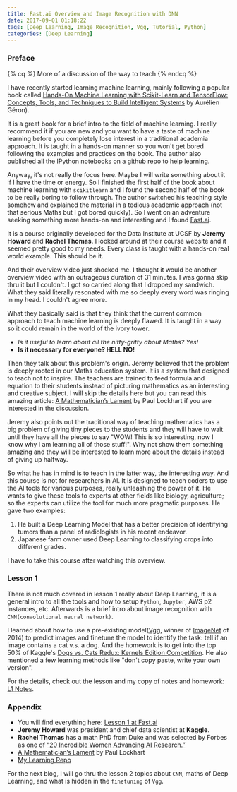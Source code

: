 ```yaml
---
title: Fast.ai Overview and Image Recognition with DNN
date: 2017-09-01 01:18:22
tags: [Deep Learning, Image Recognition, Vgg, Tutorial, Python]
categories: [Deep Learning]
---
```


### Preface

{% cq %} More of a discussion of the way to teach {% endcq %}
<!--more-->

I have recently started learning machine learning, mainly following a popular book called [Hands-On Machine Learning with Scikit-Learn and TensorFlow: Concepts, Tools, and Techniques to Build Intelligent Systems](https://www.amazon.com/Hands-Machine-Learning-Scikit-Learn-TensorFlow/dp/1491962291/ref=sr_1_1?ie=UTF8&qid=1504254172&sr=8-1&keywords=hands+on+machine+learning+with+scikit+learn+and+tensorflow) by Aurélien Géron). 

It is a great book for a brief intro to the field of machine learning. I really recommend it if you are new and you want to have a taste of machine learning before you completely lose interest in a traditional academia approach. It is taught in a hands-on manner so you won't get bored following the examples and practices on the book. The author also published all the IPython notebooks on a github repo to help learning. 

Anyway, it's not really the focus here. Maybe I will write something about it if I have the time or energy. So I finished the first half of the book about machine learning with `scikitlearn` and I found the second half of the book to be really boring to follow through. The author switched his teaching style somehow and explained the material in a tedious academic approach (not that serious Maths but I got bored quickly). So I went on an adventure seeking something more hands-on and interesting and I found [Fast.ai](http://www.fast.ai/). 

It is a course originally developed for the Data Institute at UCSF by **Jeremy Howard** and **Rachel Thomas**. I looked around at their course website and it seemed pretty good to my needs. Every class is taught with a hands-on real world example. This should be it. 

And their overview video just shocked me. I thought it would be another overview video with an outrageous duration of 31 minutes. I was gonna skip thru it but I couldn't. I got so carried along that I dropped my sandwich. What they said literally resonated with me so deeply every word was ringing in my head. I couldn't agree more. 

What they basically said is that they think that the current common approach to teach machine learning is deeply flawed. It is taught in a way so it could remain in the world of the ivory tower. 

- *Is it useful to learn about all the nitty-gritty about Maths? Yes!* 
- **Is it necessary for everyone? HELL NO!**

Then they talk about this problem's origin. Jeremy believed that the problem is deeply rooted in our Maths education system. It is a system that designed to teach not to inspire. The teachers are trained to feed formula and equation to their students instead of picturing mathematics as an interesting and creative subject. I will skip the details here but you can read this amazing article: [A Mathematician’s Lament](https://www.maa.org/external_archive/devlin/LockhartsLament.pdf) by Paul Lockhart if you are interested in the discussion.

Jeremy also points out the traditional way of teaching mathematics has a big problem of giving tiny pieces to the students and they will have to wait until they have all the pieces to say "WOW! This is so interesting, now I know why I am learning all of those stuff!". Why not show them something amazing and they will be interested to learn more about the details instead of giving up halfway. 

So what he has in mind is to teach in the latter way, the interesting way. And this course is not for researchers in AI. It is designed to teach coders to use the AI tools for various purposes, really unleashing the power of it. He wants to give these tools to experts at other fields like biology, agriculture; so the experts can utilize the tool for much more pragmatic purposes. He gave two examples:

1. He built a Deep Learning Model that has a better precision of identifying tumors than a panel of radiologists in his recent endeavor.
2. Japanese farm owner used Deep Learning to classifying crops into different grades.

I have to take this course after watching this overview.

### Lesson 1

There is not much covered in lesson 1 really about Deep Learning, it is a general intro to all the tools and how to setup `Python`, `Jupyter`,  AWS p2 instances, etc. Afterwards is a brief intro about image recognition with `CNN(convolutional neural network)`.  

I learned about how to use a pre-existing model([Vgg](http://www.robots.ox.ac.uk/~vgg/research/very_deep/), winner of [ImageNet](http://www.image-net.org/) of 2014) to predict images and finetune the model to identify the task: tell if an image contains a cat v.s. a dog. And the homework is to get into the top 50% of Kaggle's [Dogs vs. Cats Redux: Kernels Edition Competition](https://www.kaggle.com/c/dogs-vs-cats-redux-kernels-edition). He also mentioned a few learning methods like "don't copy paste, write your own version".

For the details, check out the lesson and my copy of notes and homework: [L1 Notes](https://github.com/xingfanxia/learn_fast_ai/blob/master/Lesson%201%20Use%20Vgg%20for%20Image%20Recognition%20Tasks%20Active%20Recall.ipynb).

### Appendix

- You will find everything here: [Lesson 1 at Fast.ai](http://course.fast.ai/lessons/lesson1.html)
- **Jeremy Howard** was president and chief data scientist at **Kaggle**.
- **Rachel Thomas** has a math PhD from Duke and was selected by Forbes as one of [“20 Incredible Women Advancing AI Research.”](https://www.forbes.com/sites/mariyayao/2017/05/18/meet-20-incredible-women-advancing-a-i-research/#78336fa426f9)
- [A Mathematician’s Lament](https://www.maa.org/external_archive/devlin/LockhartsLament.pdf) by Paul Lockhart
- [My Learning Repo](https://github.com/xingfanxia/learn_fast_ai)

For the next blog, I will go thru the lesson 2 topics about `CNN`, maths of Deep Learning, and what is hidden in the `finetuning` of `Vgg`.
